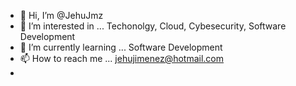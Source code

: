- 👋 Hi, I’m @JehuJmz
- 👀 I’m interested in ... Techonolgy, Cloud, Cybesecurity, Software Development
- 🌱 I’m currently learning ... Software Development
- 📫 How to reach me ... jehujimenez@hotmail.com
- 
<div data-iframe-width="150" data-iframe-height="270" data-share-badge-id="fc6e7ef5-d73d-4bf4-9530-e14c062030ba" data-share-badge-host="https://www.credly.com"></div><script type="text/javascript" async src="//cdn.credly.com/assets/utilities/embed.js"></script>
<!---
JehuJmz/JehuJmz is a ✨ special ✨ repository because its `README.md` (this file) appears on your GitHub profile.
You can click the Preview link to take a look at your changes.
--->
